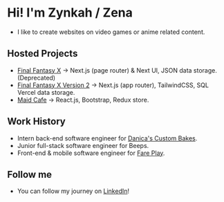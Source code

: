 # Hi! I'm Zynkah / Zena
- I like to create websites on video games or anime related content.
## Hosted Projects 
- [Final Fantasy X](https://final-fantasy-x.vercel.app/) -> Next.js (page router) & Next UI, JSON data storage. (Deprecated)
- [Final Fantasy X Version 2](https://ffx-v2.vercel.app/) -> Next.js (app router), TailwindCSS, SQL Vercel data storage.
- [Maid Cafe](https://maid-cafe.vercel.app/) -> React.js, Bootstrap, Redux store.
## Work History
- Intern back-end software engineer for [Danica's Custom Bakes](https://danicascustombakes.com/).
- Junior full-stack software engineer for Beeps.
- Front-end & mobile software engineer for [Fare Play](https://app.fareplay.io/coin-flip).
## Follow me
- You can follow my journey on [LinkedIn](https://www.linkedin.com/in/zena-creps/)!




